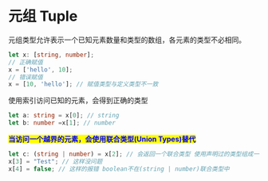 # 元组 Tuple

元组类型允许表示一个已知元素数量和类型的数组，各元素的类型不必相同。

```typescript
let x: [string, number];
// 正确赋值
x = ['hello', 10];
// 错误赋值
x = [10, 'hello']; // 赋值类型与定义类型不一致
```

使用索引访问已知的元素，会得到正确的类型

```typescript
let a: string = x[0]; // string
let b: number =x[1]; // number
```

<mark style="color:blue;">**当访问一个越界的元素，会使用联合类型(Union Types)替代**</mark>

```typescript
let c: (string | number) = x[2]; // 会返回一个联合类型 使用声明过的类型组成一个联合类型
x[3] = "Test"; // 这样没问题 
x[4] = false; // 这样的报错 boolean不在(string | number)联合类型中
```

